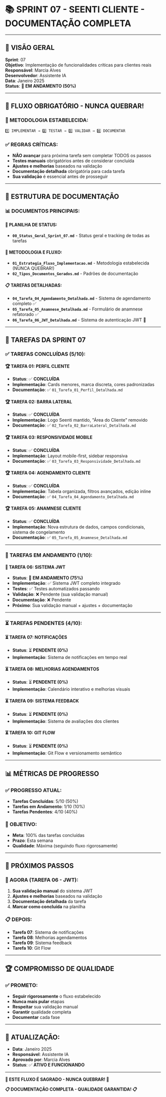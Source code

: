# 📚 **SPRINT 07 - SEENTI CLIENTE - DOCUMENTAÇÃO COMPLETA**

---

## 🎯 **VISÃO GERAL**
**Sprint**: 07  
**Objetivo**: Implementação de funcionalidades críticas para clientes reais  
**Responsável**: Marcia Alves  
**Desenvolvedor**: Assistente IA  
**Data**: Janeiro 2025  
**Status**: 🔄 **EM ANDAMENTO (50%)**

---

## 🚨 **FLUXO OBRIGATÓRIO - NUNCA QUEBRAR!**

### **🔄 METODOLOGIA ESTABELECIDA:**
```
1️⃣ IMPLEMENTAR → 2️⃣ TESTAR → 3️⃣ VALIDAR → 4️⃣ DOCUMENTAR
```

### **✅ REGRAS CRÍTICAS:**
- **NÃO avançar** para próxima tarefa sem completar TODOS os passos
- **Testes manuais** obrigatórios antes de considerar concluída
- **Ajustes e melhorias** baseados na validação
- **Documentação detalhada** obrigatória para cada tarefa
- **Sua validação** é essencial antes de prosseguir

---

## 📁 **ESTRUTURA DE DOCUMENTAÇÃO**

### **📊 DOCUMENTOS PRINCIPAIS:**

#### **🎯 PLANILHA DE STATUS:**
- **`00_Status_Geral_Sprint_07.md`** - Status geral e tracking de todas as tarefas

#### **🔄 METODOLOGIA E FLUXO:**
- **`01_Estrategia_Fluxo_Implementacao.md`** - Metodologia estabelecida (NUNCA QUEBRAR!)
- **`02_Tipos_Documentos_Gerados.md`** - Padrões de documentação

#### **📋 TAREFAS DETALHADAS:**
- **`04_Tarefa_04_Agendamento_Detalhada.md`** - Sistema de agendamento completo ✅
- **`05_Tarefa_05_Anamnese_Detalhada.md`** - Formulário de anamnese refatorado ✅
- **`06_Tarefa_06_JWT_Detalhada.md`** - Sistema de autenticação JWT 🔄

---

## 🎯 **TAREFAS DA SPRINT 07**

### **✅ TAREFAS CONCLUÍDAS (5/10):**

#### **🏆 TAREFA 01: PERFIL CLIENTE**
- **Status**: ✅ **CONCLUÍDA**
- **Implementação**: Cards menores, marca discreta, cores padronizadas
- **Documentação**: ✅ `01_Tarefa_01_Perfil_Detalhada.md`

#### **🏆 TAREFA 02: BARRA LATERAL**
- **Status**: ✅ **CONCLUÍDA**
- **Implementação**: Logo Seenti mantido, "Área do Cliente" removido
- **Documentação**: ✅ `02_Tarefa_02_BarraLateral_Detalhada.md`

#### **🏆 TAREFA 03: RESPONSIVIDADE MOBILE**
- **Status**: ✅ **CONCLUÍDA**
- **Implementação**: Layout mobile-first, sidebar responsiva
- **Documentação**: ✅ `03_Tarefa_03_Responsividade_Detalhada.md`

#### **🏆 TAREFA 04: AGENDAMENTO CLIENTE**
- **Status**: ✅ **CONCLUÍDA**
- **Implementação**: Tabela organizada, filtros avançados, edição inline
- **Documentação**: ✅ `04_Tarefa_04_Agendamento_Detalhada.md`

#### **🏆 TAREFA 05: ANAMNESE CLIENTE**
- **Status**: ✅ **CONCLUÍDA**
- **Implementação**: Nova estrutura de dados, campos condicionais, sistema de congelamento
- **Documentação**: ✅ `05_Tarefa_05_Anamnese_Detalhada.md`

---

### **🔄 TAREFAS EM ANDAMENTO (1/10):**

#### **🔄 TAREFA 06: SISTEMA JWT**
- **Status**: 🔄 **EM ANDAMENTO (75%)**
- **Implementação**: ✅ Sistema JWT completo integrado
- **Testes**: ✅ Testes automatizados passando
- **Validação**: ❌ Pendente (sua validação manual)
- **Documentação**: ❌ Pendente
- **Próximo**: Sua validação manual + ajustes + documentação

---

### **⏳ TAREFAS PENDENTES (4/10):**

#### **⏳ TAREFA 07: NOTIFICAÇÕES**
- **Status**: ⏳ **PENDENTE (0%)**
- **Implementação**: Sistema de notificações em tempo real

#### **⏳ TAREFA 08: MELHORIAS AGENDAMENTOS**
- **Status**: ⏳ **PENDENTE (0%)**
- **Implementação**: Calendário interativo e melhorias visuais

#### **⏳ TAREFA 09: SISTEMA FEEDBACK**
- **Status**: ⏳ **PENDENTE (0%)**
- **Implementação**: Sistema de avaliações dos clientes

#### **⏳ TAREFA 10: GIT FLOW**
- **Status**: ⏳ **PENDENTE (0%)**
- **Implementação**: Git Flow e versionamento semântico

---

## 📊 **MÉTRICAS DE PROGRESSO**

### **✅ PROGRESSO ATUAL:**
- **Tarefas Concluídas**: 5/10 (50%)
- **Tarefas em Andamento**: 1/10 (10%)
- **Tarefas Pendentes**: 4/10 (40%)

### **🎯 OBJETIVO:**
- **Meta**: 100% das tarefas concluídas
- **Prazo**: Esta semana
- **Qualidade**: Máxima (seguindo fluxo rigorosamente)

---

## 🚀 **PRÓXIMOS PASSOS**

### **🔄 AGORA (TAREFA 06 - JWT):**
1. **Sua validação manual** do sistema JWT
2. **Ajustes e melhorias** baseados na validação
3. **Documentação detalhada** da tarefa
4. **Marcar como concluída** na planilha

### **📋 DEPOIS:**
- **Tarefa 07**: Sistema de notificações
- **Tarefa 08**: Melhorias agendamentos
- **Tarefa 09**: Sistema feedback
- **Tarefa 10**: Git Flow

---

## 🏆 **COMPROMISSO DE QUALIDADE**

### **✅ PROMETO:**
- **Seguir rigorosamente** o fluxo estabelecido
- **Nunca mais pular** etapas
- **Respeitar** sua validação manual
- **Garantir** qualidade completa
- **Documentar** cada fase

---

## 📅 **ATUALIZAÇÃO:**
- **Data**: Janeiro 2025
- **Responsável**: Assistente IA
- **Aprovado por**: Marcia Alves
- **Status**: ✅ **ATIVO E FUNCIONANDO**

---

**🎯 ESTE FLUXO É SAGRADO - NUNCA QUEBRAR! 🎯**

**📋 DOCUMENTAÇÃO COMPLETA - QUALIDADE GARANTIDA! 📋**


